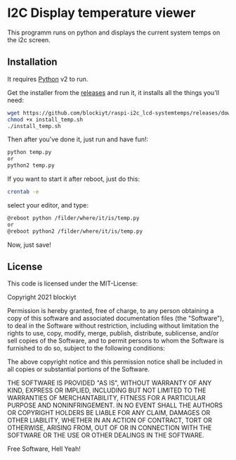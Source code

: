 # I2C Display temperature viewer
This programm runs on python and displays the current system temps on the i2c screen.

## Installation
It requires [Python](https://www.python.org/) v2 to run.

Get the installer from the [releases](https://github.com/blockiyt/raspi-i2c_lcd-systemtemps/releases) and run it, it installs all the things you'll need:

```sh
wget https://github.com/blockiyt/raspi-i2c_lcd-systemtemps/releases/download/v1.0/install_temp.sh
chmod +x install_temp.sh
./install_temp.sh
```

Then after you've done it, just run and have fun!:

```sh
python temp.py
or
python2 temp.py
```

If you want to start it after reboot, just do this:
```sh
crontab -e
```
select your editor, and type:
```sh
@reboot python /filder/where/it/is/temp.py
or
@reboot python2 /filder/where/it/is/temp.py
```
Now, just save!


## License
This code is licensed under the MIT-License:

Copyright 2021 blockiyt

Permission is hereby granted, free of charge, to any person obtaining a copy of this software and associated documentation files (the "Software"), to deal in the Software without restriction, including without limitation the rights to use, copy, modify, merge, publish, distribute, sublicense, and/or sell copies of the Software, and to permit persons to whom the Software is furnished to do so, subject to the following conditions:

The above copyright notice and this permission notice shall be included in all copies or substantial portions of the Software.

THE SOFTWARE IS PROVIDED "AS IS", WITHOUT WARRANTY OF ANY KIND, EXPRESS OR IMPLIED, INCLUDING BUT NOT LIMITED TO THE WARRANTIES OF MERCHANTABILITY, FITNESS FOR A PARTICULAR PURPOSE AND NONINFRINGEMENT. IN NO EVENT SHALL THE AUTHORS OR COPYRIGHT HOLDERS BE LIABLE FOR ANY CLAIM, DAMAGES OR OTHER LIABILITY, WHETHER IN AN ACTION OF CONTRACT, TORT OR OTHERWISE, ARISING FROM, OUT OF OR IN CONNECTION WITH THE SOFTWARE OR THE USE OR OTHER DEALINGS IN THE SOFTWARE.

Free Software, Hell Yeah!
